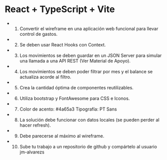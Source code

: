 # React + TypeScript + Vite

- 1. Convertir el wireframe en una aplicación web funcional para llevar control de gastos.
- 2. Se deben usar React Hooks con Context.
- 3. Los movimientos se deben guardar en un JSON Server para simular una llamada a una API REST (Ver Material de Apoyo).
- 4. Los movimientos se deben poder filtrar por mes y el balance se actualiza acorde al filtro.
- 5. Crea la cantidad óptima de componentes reutilizables.
- 6. Utiliza bootstrap y FontAwesome para CSS e Iconos.
- 7. Color de acento: #4a65a3 Tipografía: PT Sans
- 8. La solución debe funcionar con datos locales (se pueden perder al hacer refresh).
- 9. Debe parecerse al máximo al wireframe.
- 10. Sube tu trabajo a un repositorio de github y compártelo al usuario jm-alvarezs
